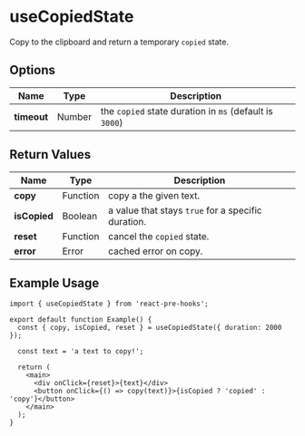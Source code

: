 # useCopiedState

Copy to the clipboard and return a temporary `copied` state.

## Options

| Name        | Type   | Description                                             |
| ----------- | ------ | ------------------------------------------------------- |
| **timeout** | Number | the `copied` state duration in `ms` (default is `3000`) |

## Return Values

| Name         | Type     | Description                                        |
| ------------ | -------- | -------------------------------------------------- |
| **copy**     | Function | copy a the given text.                             |
| **isCopied** | Boolean  | a value that stays `true` for a specific duration. |
| **reset**    | Function | cancel the `copied` state.                         |
| **error**    | Error    | cached error on copy.                              |

## Example Usage

```tsx
import { useCopiedState } from 'react-pre-hooks';

export default function Example() {
  const { copy, isCopied, reset } = useCopiedState({ duration: 2000 });

  const text = 'a text to copy!';

  return (
    <main>
      <div onClick={reset}>{text}</div>
      <button onClick={() => copy(text)}>{isCopied ? 'copied' : 'copy'}</button>
    </main>
  );
}
```
